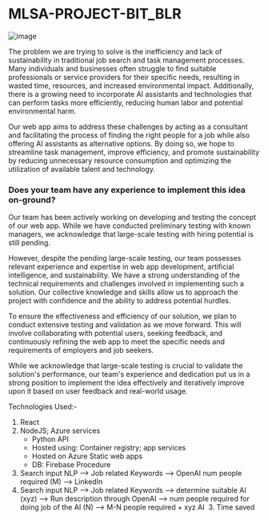 # MLSA-PROJECT-BIT_BLR

![image](https://github.com/akashgreninja/MLSA-PROJECT-BIT_BLR/assets/84433561/fc918c90-de19-4ced-9136-3264fb1ab488)


The problem we are trying to solve is the inefficiency and lack of sustainability in traditional job search and task management processes. Many individuals and businesses often struggle to find suitable professionals or service providers for their specific needs, resulting in wasted time, resources, and increased environmental impact. Additionally, there is a growing need to incorporate AI assistants and technologies that can perform tasks more efficiently, reducing human labor and potential environmental harm.

Our web app aims to address these challenges by acting as a consultant and facilitating the process of finding the right people for a job while also offering AI assistants as alternative options. By doing so, we hope to streamline task management, improve efficiency, and promote sustainability by reducing unnecessary resource consumption and optimizing the utilization of available talent and technology.

### Does your team have any experience to implement this idea on-ground?

Our team has been actively working on developing and testing the concept of our web app. While we have conducted preliminary testing with known managers, we acknowledge that large-scale testing with hiring potential is still pending.

However, despite the pending large-scale testing, our team possesses relevant experience and expertise in web app development, artificial intelligence, and sustainability. We have a strong understanding of the technical requirements and challenges involved in implementing such a solution. Our collective knowledge and skills allow us to approach the project with confidence and the ability to address potential hurdles.

To ensure the effectiveness and efficiency of our solution, we plan to conduct extensive testing and validation as we move forward. This will involve collaborating with potential users, seeking feedback, and continuously refining the web app to meet the specific needs and requirements of employers and job seekers.

While we acknowledge that large-scale testing is crucial to validate the solution's performance, our team's experience and dedication put us in a strong position to implement the idea effectively and iteratively improve upon it based on user feedback and real-world usage.

Technologies Used:-
1. React
2. NodeJS; Azure services
    - Python API
    - Hosted using: Container registry; app services
    - Hosted on Azure Static web apps
    - DB: Firebase
Procedure 
1. Search input NLP —> Job related Keywords —> OpenAI num people required (M) —> LinkedIn 
2. Search input NLP —> Job related Keywords —> determine suitable AI (xyz) —> Run description through OpenAI —> num people required for doing job of the AI (N) —> M-N people required + xyz AI 
3. Time saved
